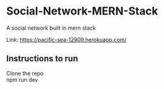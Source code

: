 # Social-Network-MERN-Stack
A social network built in mern stack

Link: https://pacific-sea-12909.herokuapp.com/

## Instructions to run
   Clone the repo <br/>
   npm run dev
